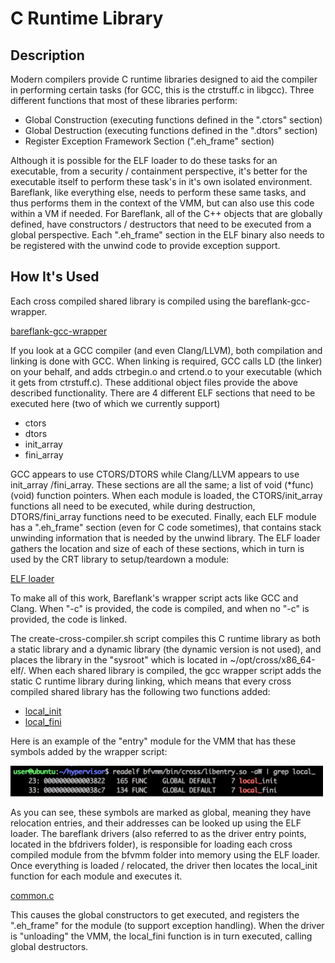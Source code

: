# C Runtime Library

## Description

Modern compilers provide C runtime libraries designed to aid the compiler in
performing certain tasks (for GCC, this is the ctrstuff.c in libgcc).
Three different functions that most of these libraries perform:
- Global Construction (executing functions defined in the ".ctors" section)
- Global Destruction (executing functions defined in the ".dtors" section)
- Register Exception Framework Section (".eh_frame" section)

Although it is possible for the ELF loader to do these tasks for an executable,
from a security / containment perspective, it's better for the executable
itself to perform these task's in it's own isolated environment. Bareflank,
like everything else, needs to perform these same tasks, and thus performs
them in the context of the VMM, but can also use this code within a VM if
needed. For Bareflank, all of the C++ objects that are globally defined, have
constructors / destructors that need to be executed from a global perspective.
Each ".eh_frame" section in the ELF binary also needs to be registered with
the unwind code to provide exception support.

## How It's Used

Each cross compiled shared library is compiled using the bareflank-gcc-wrapper.

[bareflank-gcc-wrapper](https://raw.githubusercontent.com/Bareflank/hypervisor/master/tools/scripts/bareflank-gcc-wrapper)

If you look at a GCC compiler (and even Clang/LLVM), both compilation
and linking is done with GCC. When linking is required, GCC calls LD (the
linker) on your behalf, and adds ctrbegin.o and crtend.o to your
executable (which it gets from ctrstuff.c). These additional object files
provide the above described functionality. There are 4 different ELF sections
that need to be executed here (two of which we currently support)
- ctors
- dtors
- init_array
- fini_array

GCC appears to use CTORS/DTORS while Clang/LLVM appears to use init_array
/fini_array. These sections are all the same; a list of void (*func)(void)
function pointers. When each module is loaded, the CTORS/init_array functions
all need to be executed, while during destruction, DTORS/fini_array functions
need to be executed. Finally, each ELF module has a ".eh_frame" section (even
for C code sometimes), that contains stack unwinding information that is
needed by the unwind library. The ELF loader gathers the location and size
of each of these sections, which in turn is used by the CRT library to
setup/teardown a module:

[ELF loader](https://github.com/Bareflank/hypervisor/blob/master/bfelf_loader/src/bfelf_loader.c#L1039)

To make all of this work, Bareflank's wrapper script acts like
GCC and Clang. When "-c" is provided, the code is compiled, and when
no "-c" is provided, the code is linked.

The create-cross-compiler.sh script compiles this C runtime library as both a
static library and a dynamic library (the dynamic version is not used), and
places the library in the "sysroot" which is located in
~/opt/cross/x86_64-elf/. When each shared library is compiled, the
gcc wrapper script adds the static C runtime library during linking, which
means that every cross compiled shared library has the following two functions
added:
- [local_init](https://github.com/Bareflank/hypervisor/blob/master/bfcrt/src/crt.cpp#L26)
- [local_fini](https://github.com/Bareflank/hypervisor/blob/master/bfcrt/src/crt.cpp#L44)

Here is an example of the "entry" module for the VMM that has these symbols
added by the wrapper script:

<img src="https://raw.githubusercontent.com/Bareflank/hypervisor/master/doc/images/local_symbols.png" width="500">

As you can see, these symbols are marked as global, meaning they have relocation
entries, and their addresses can be looked up using the ELF loader. The
bareflank drivers (also referred to as the driver entry points, located in
the bfdrivers folder), is responsible for loading each cross compiled module
from the bfvmm folder into memory using the ELF loader. Once everything is
loaded / relocated, the driver then locates the local_init function for each
module and executes it.

[common.c](https://raw.githubusercontent.com/Bareflank/hypervisor/master/bfdrivers/src/common.c)

This causes the global constructors to get executed, and registers the
".eh_frame" for the module (to support exception handling). When the driver
is "unloading" the VMM, the local_fini function is in turn executed, calling
global destructors.
